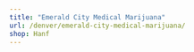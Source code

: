 ```yaml
---
title: "Emerald City Medical Marijuana"
url: /denver/emerald-city-medical-marijuana/
shop: Hanf
---
```

